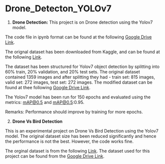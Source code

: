 # Drone_Detecton_YOLOv7

1) **Drone Detection:**
  This project is on Drone detection using the Yolov7 model.
  
  The code file in ipynb format can be found at the following [Google Drive Link](https://drive.google.com/drive/folders/14nUQls3w6fYLnxioCTzFTJ7jZQ2cnz3V?usp=sharing).
  
  The orignal dataset has been downloaded from Kaggle, and can be found at the following [Link](https://www.kaggle.com/datasets/dasmehdixtr/drone-dataset-uav).
  
  The dataset has been structured for Yolov7 object detection by splitting into 60% train, 20% validation, and 20% test sets. The original dataset contained 1359 images and after splitting they had - train set: 815 images, valid set: 272 images, test set: 272 images. The modified dataset can be found at thee following [Google Drive Link](https://drive.google.com/drive/folders/1m3ntWup5C0d49_doH9aaxvqv-DcaPCVX?usp=sharing).
  
  The Yolov7 model has been run for 150 epochs and evaluated using the metrics: mAP@0.5 and mAP@0.5:0.95. 
  
  Remarks: Performance should improve by training for more epochs.


2) **Drone Vs Bird Detection**
   
  This is an experimental project on Drone Vs Bird Detection using the Yolov7 model. The original dataset size has been reduced significantly and hence the performance is not the best. However, the code works fine.
  
  The orginal dataset is from the following [Link](https://data.mendeley.com/datasets/6ghdz52pd7/5).
  The dataset used for this project can be found from the [Google Drive Link](https://drive.google.com/drive/folders/1KkQ2OHRIsKDHpCxmsWzBb7ilyF5GMHAa?usp=sharing). 

